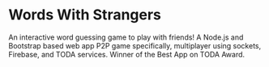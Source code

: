 # Words With Strangers
 An interactive word guessing game to play with friends! A Node.js and Bootstrap based web app P2P game specifically, multiplayer using sockets, Firebase, and TODA services. Winner of the Best App on TODA Award.
